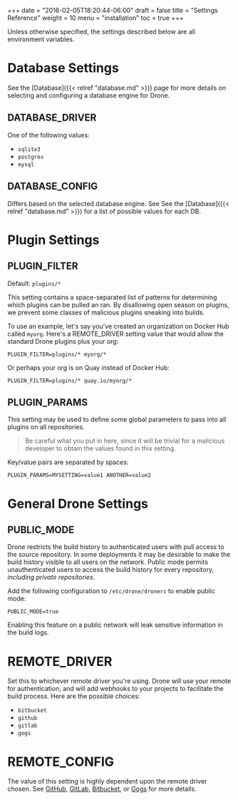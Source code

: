 +++
date = "2016-02-05T18:20:44-06:00"
draft = false
title = "Settings Reference"
weight = 10
menu = "installation"
toc = true
+++

Unless otherwise specified, the settings described below are all environment variables.

# Database Settings

See the [Database]({{< relref "database.md" >}}) page for more details on selecting and configuring a database engine for Drone.

## DATABASE_DRIVER

One of the following values:

* `sqlite3`
* `postgres`
* `mysql`

## DATABASE_CONFIG

Differs based on the selected database engine. See See the [Database]({{< relref "database.md" >}}) for a list of possible values for each DB.

# Plugin Settings

## PLUGIN_FILTER

Default: `plugins/*`

This setting contains a space-separated list of patterns for determining which plugins can be pulled an ran. By disallowing open season on plugins, we prevent some classes of malicious plugins sneaking into builds.

To use an example, let's say you've created an organization on Docker
Hub called `myorg`. Here's a REMOTE_DRIVER setting value that would allow the standard Drone plugins plus your org:

```
PLUGIN_FILTER=plugins/* myorg/*
```

Or perhaps your org is on Quay instead of Docker Hub:

```
PLUGIN_FILTER=plugins/* quay.io/myorg/*
```

## PLUGIN_PARAMS

This setting may be used to define some global parameters to pass into all plugins on all repositories. 

> Be careful what you put in here, since it will be trivial for a malicious developer to obtain the values found in this setting.

Key/value pairs are separated by spaces:

```
PLUGIN_PARAMS=MYSETTING=value1 ANOTHER=value2
```

# General Drone Settings

## PUBLIC_MODE

Drone restricts the build history to authenticated users with pull access to the source repository. In some deployments it may be desirable to make the build history visible to all users on the network. Public mode permits unauthenticated users to access the build history for every repository, _including private repositories_.

Add the following configuration to `/etc/drone/dronerc` to enable public mode:

```
PUBLIC_MODE=true
```

Enabling this feature on a public network will leak sensitive information in the build logs.

# REMOTE_DRIVER

Set this to whichever remote driver you're using. Drone will use your remote for authentication, and will add webhooks to your projects to facilitate the build process. Here are the possible choices:

* `bitbucket`
* `github`
* `gitlab`
* `gogs`

# REMOTE_CONFIG

The value of this setting is highly dependent upon the remote driver chosen. See [GitHub](../github), [GitLab](../gitlab), [Bitbucket](../bitbucket), or [Gogs](../gogs) for more details.
